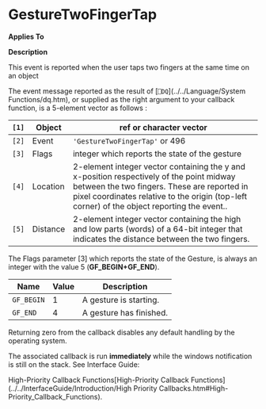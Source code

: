 



<h1 class="heading"><span class="name">GestureTwoFingerTap</span></h1>

**Applies To**


**Description**


This event is reported when the user taps two fingers at the same time on an object


The event message reported as the result of [`⎕DQ`](../../Language/System Functions/dq.htm), or supplied as the right argument to your callback function, is a 5-element vector as follows :


| `[1]` | Object | ref or character vector |
| --- | --- | ---  |
| `[2]` | Event | `'GestureTwoFingerTap'` or 496 |
| `[3]` | Flags | integer which reports the state of the gesture |
| `[4]` | Location | 2-element integer vector containing the y and x-position respectively of the point midway between the two fingers. These are reported in pixel coordinates relative to the origin (top-left corner) of the object reporting the event.. |
| `[5]` | Distance | 2-element integer vector containing the high and low parts (words) of a 64-bit integer that indicates the distance between the two fingers. |


The Flags parameter [3] which reports the state of the Gesture, is always an integer with the value 5 (**GF_BEGIN+GF_END**).


| Name | Value | Description |
| --- | --- | ---  |
| `GF_BEGIN` | 1 | A gesture is starting. |
| `GF_END` | 4 | A gesture has finished. |


Returning zero from the callback disables any default handling by the operating system.


The associated callback is run **immediately** while the windows notification is still on the stack. See 
Interface Guide: 

High-Priority Callback Functions[High-Priority Callback Functions](../../InterfaceGuide/Introduction/High Priority Callbacks.htm#High-Priority_Callback_Functions).


